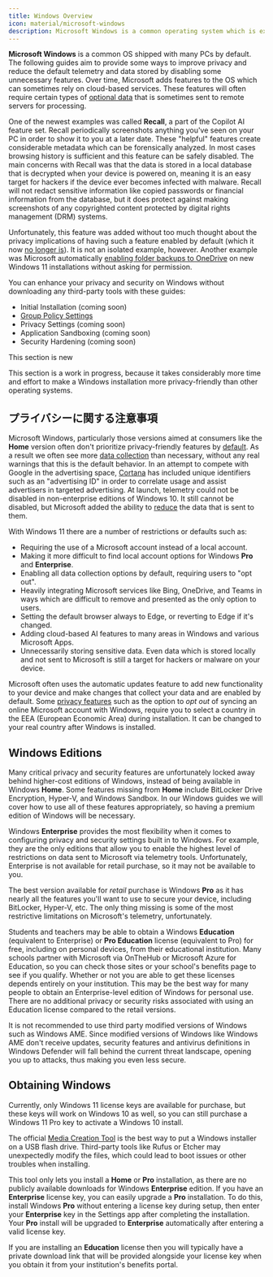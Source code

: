 ```yaml
---
title: Windows Overview
icon: material/microsoft-windows
description: Microsoft Windows is a common operating system which is extremely non-private out of the box. Our guide covers making some improvements to your computer without replacing your OS.
---
```


**Microsoft Windows** is a common OS shipped with many PCs by default. The following guides aim to provide some ways to improve privacy and reduce the default telemetry and data stored by disabling some unnecessary features. Over time, Microsoft adds features to the OS which can sometimes rely on cloud-based services. These features will often require certain types of [optional data](https://privacy.microsoft.com/data-collection-windows) that is sometimes sent to remote servers for processing.

One of the newest examples was called **Recall**, a part of the Copilot AI feature set. Recall periodically screenshots anything you've seen on your PC in order to show it to you at a later date. These "helpful" features create considerable metadata which can be forensically analyzed. In most cases browsing history is sufficient and this feature can be safely disabled. The main concerns with Recall was that the data is stored in a local database that is decrypted when your device is powered on, meaning it is an easy target for hackers if the device ever becomes infected with malware. Recall will not redact sensitive information like copied passwords or financial information from the database, but it does protect against making screenshots of any copyrighted content protected by digital rights management (DRM) systems.

Unfortunately, this feature was added without too much thought about the privacy implications of having such a feature enabled by default (which it now [no longer is](https://wired.com/story/microsoft-recall-off-default-security-concerns)). It is not an isolated example, however. Another example was Microsoft automatically [enabling folder backups to OneDrive](https://neowin.net/news/windows-11-is-now-automatically-enabling-onedrive-folder-backup-without-asking-permission) on new Windows 11 installations without asking for permission.

You can enhance your privacy and security on Windows without downloading any third-party tools with these guides:

- Initial Installation (coming soon)
- [Group Policy Settings](group-policies.md)
- Privacy Settings (coming soon)
- Application Sandboxing (coming soon)
- Security Hardening (coming soon)

<div class="admonition example" markdown>
<p class="admonition-title">This section is new</p>

This section is a work in progress, because it takes considerably more time and effort to make a Windows installation more privacy-friendly than other operating systems.

</div>

## プライバシーに関する注意事項

Microsoft Windows, particularly those versions aimed at consumers like the **Home** version often don't prioritize privacy-friendly features by [default](https://theguardian.com/technology/2015/jul/31/windows-10-microsoft-faces-criticism-over-privacy-default-settings). As a result we often see more [data collection](https://en.wikipedia.org/wiki/Criticism_of_Microsoft#Telemetry_and_data_collection) than necessary, without any real warnings that this is the default behavior. In an attempt to compete with Google in the advertising space, [Cortana](https://en.wikipedia.org/wiki/Cortana_\(virtual_assistant\)) has included unique identifiers such as an "advertising ID" in order to correlate usage and assist advertisers in targeted advertising.  At launch, telemetry could not be disabled in non-enterprise editions of Windows 10. It still cannot be disabled, but Microsoft added the ability to [reduce](https://extremetech.com/computing/243079-upcoming-windows-update-reduces-spying-microsoft-still-mum-data-collects) the data that is sent to them.

With Windows 11 there are a number of restrictions or defaults such as:

- Requiring the use of a Microsoft account instead of a local account.
- Making it more difficult to find local account options for Windows **Pro** and **Enterprise**.
- Enabling all data collection options by default, requiring users to "opt out".
- Heavily integrating Microsoft services like Bing, OneDrive, and Teams in ways which are difficult to remove and presented as the only option to users.
- Setting the default browser always to Edge, or reverting to Edge if it's changed.
- Adding cloud-based AI features to many areas in Windows and various Microsoft Apps.
- Unnecessarily storing sensitive data. Even data which is stored locally and not sent to Microsoft is still a target for hackers or malware on your device.

Microsoft often uses the automatic updates feature to add new functionality to your device and make changes that collect your data and are enabled by default. Some [privacy features](https://blogs.windows.com/windows-insider/2023/11/16/previewing-changes-in-windows-to-comply-with-the-digital-markets-act-in-the-european-economic-area) such as the option to _opt out_ of syncing an online Microsoft account with Windows, require you to select a country in the EEA (European Economic Area) during installation. It can be changed to your real country after Windows is installed.

## Windows Editions

Many critical privacy and security features are unfortunately locked away behind higher-cost editions of Windows, instead of being available in Windows **Home**. Some features missing from **Home** include BitLocker Drive Encryption, Hyper-V, and Windows Sandbox. In our Windows guides we will cover how to use all of these features appropriately, so having a premium edition of Windows will be necessary.

Windows **Enterprise** provides the most flexibility when it comes to configuring privacy and security settings built in to Windows. For example, they are the only editions that allow you to enable the highest level of restrictions on data sent to Microsoft via telemetry tools. Unfortunately, Enterprise is not available for retail purchase, so it may not be available to you.

The best version available for _retail_ purchase is Windows **Pro** as it has nearly all the features you'll want to use to secure your device, including BitLocker, Hyper-V, etc. The only thing missing is some of the most restrictive limitations on Microsoft's telemetry, unfortunately.

Students and teachers may be able to obtain a Windows **Education** (equivalent to Enterprise) or **Pro Education** license (equivalent to Pro) for free, including on personal devices, from their educational institution. Many schools partner with Microsoft via OnTheHub or Microsoft Azure for Education, so you can check those sites or your school's benefits page to see if you qualify. Whether or not you are able to get these licenses depends entirely on your institution. This may be the best way for many people to obtain an Enterprise-level edition of Windows for personal use. There are no additional privacy or security risks associated with using an Education license compared to the retail versions.

It is not recommended to use third party modified versions of Windows such as Windows AME. Since modified versions of Windows like Windows AME don't receive updates, security features and antivirus definitions in Windows Defender will fall behind the current threat landscape, opening you up to attacks, thus making you even less secure.

## Obtaining Windows

Currently, only Windows 11 license keys are available for purchase, but these keys will work on Windows 10 as well, so you can still purchase a Windows 11 Pro key to activate a Windows 10 install.

The official [Media Creation Tool](https://microsoft.com/software-download/windows11) is the best way to put a Windows installer on a USB flash drive. Third-party tools like Rufus or Etcher may unexpectedly modify the files, which could lead to boot issues or other troubles when installing.

This tool only lets you install a **Home** or **Pro** installation, as there are no publicly available downloads for Windows **Enterprise** edition. If you have an **Enterprise** license key, you can easily upgrade a **Pro** installation. To do this, install Windows **Pro** without entering a license key during setup, then enter your **Enterprise** key in the Settings app after completing the installation. Your **Pro** install will be upgraded to **Enterprise** automatically after entering a valid license key.

If you are installing an **Education** license then you will typically have a private download link that will be provided alongside your license key when you obtain it from your institution's benefits portal.
